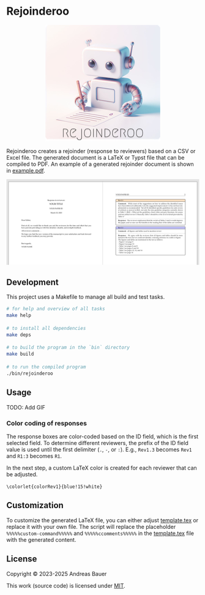 # Rejoinderoo

<p align="center"><img src="images/logo.png"></p>

Rejoinderoo creates a rejoinder (response to reviewers) based on a CSV or Excel file.
The generated document is a LaTeX or Typst file that can be compiled to PDF.
An example of a generated rejoinder document is shown in [example.pdf](./example.pdf).

<p align="center"><img src="images/screenshot.png"></p>

## Development

This project uses a Makefile to manage all build and test tasks.

```sh
# for help and overview of all tasks
make help

# to install all dependencies
make deps

# to build the program in the `bin` directory
make build

# to run the compiled program
./bin/rejoinderoo
```

## Usage

TODO: Add GIF

### Color coding of responses

The response boxes are color-coded based on the ID field,
which is the first selected field.
To determine different reviewers, the prefix of the ID field value is used until the first delimiter (`.`, `-`, or `:`).
E.g., `Rev1.3` becomes `Rev1` and `R1:3` becomes `R1`.

In the next step, a custom LaTeX color is created for each reviewer that can be adjusted.

`\colorlet{colorRev1}{blue!15!white}`

## Customization

To customize the generated LaTeX file, you can either adjust [template.tex](./template.tex) or replace it with your own file.
The script will replace the placeholder `%%%%%custom-command%%%%%` and `%%%%%ccomments%%%%%` in the [template.tex](./template.tex) file with the generated content.

## License

Copyright © 2023-2025 Andreas Bauer

This work (source code) is licensed under [MIT](./LICENSE).
